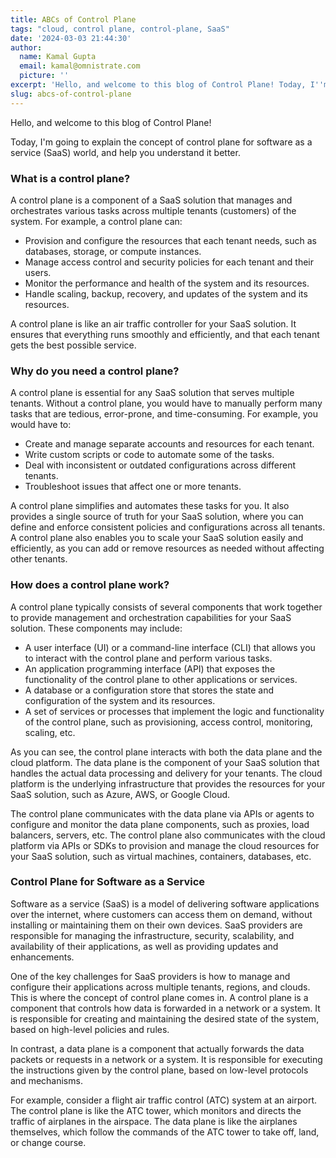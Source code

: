 ```yaml
---
title: ABCs of Control Plane
tags: "cloud, control plane, control-plane, SaaS"
date: '2024-03-03 21:44:30'
author:
  name: Kamal Gupta
  email: kamal@omnistrate.com
  picture: ''
excerpt: 'Hello, and welcome to this blog of Control Plane! Today, I''m going to explain the concept of control plane for software as a service (SaaS) world, and help you understand it better.'
slug: abcs-of-control-plane
---
```


Hello, and welcome to this blog of Control Plane! 

Today, I'm going to explain the concept of control plane for software as a service (SaaS) world, and help you understand it better.


### What is a control plane?


A control plane is a component of a SaaS solution that manages and orchestrates various tasks across multiple tenants (customers) of the system. For example, a control plane can:

- Provision and configure the resources that each tenant needs, such as databases, storage, or compute instances.
- Manage access control and security policies for each tenant and their users.
- Monitor the performance and health of the system and its resources.
- Handle scaling, backup, recovery, and updates of the system and its resources.

A control plane is like an air traffic controller for your SaaS solution. It ensures that everything runs smoothly and efficiently, and that each tenant gets the best possible service.


### Why do you need a control plane?


A control plane is essential for any SaaS solution that serves multiple tenants. Without a control plane, you would have to manually perform many tasks that are tedious, error-prone, and time-consuming. For example, you would have to:

- Create and manage separate accounts and resources for each tenant.
- Write custom scripts or code to automate some of the tasks.
- Deal with inconsistent or outdated configurations across different tenants.
- Troubleshoot issues that affect one or more tenants.

A control plane simplifies and automates these tasks for you. It also provides a single source of truth for your SaaS solution, where you can define and enforce consistent policies and configurations across all tenants. A control plane also enables you to scale your SaaS solution easily and efficiently, as you can add or remove resources as needed without affecting other tenants.


### How does a control plane work?


A control plane typically consists of several components that work together to provide management and orchestration capabilities for your SaaS solution. These components may include:

- A user interface (UI) or a command-line interface (CLI) that allows you to interact with the control plane and perform various tasks.
- An application programming interface (API) that exposes the functionality of the control plane to other applications or services.
- A database or a configuration store that stores the state and configuration of the system and its resources.
- A set of services or processes that implement the logic and functionality of the control plane, such as provisioning, access control, monitoring, scaling, etc.

As you can see, the control plane interacts with both the data plane and the cloud platform. The data plane is the component of your SaaS solution that handles the actual data processing and delivery for your tenants. The cloud platform is the underlying infrastructure that provides the resources for your SaaS solution, such as Azure, AWS, or Google Cloud.

The control plane communicates with the data plane via APIs or agents to configure and monitor the data plane components, such as proxies, load balancers, servers, etc. The control plane also communicates with the cloud platform via APIs or SDKs to provision and manage the cloud resources for your SaaS solution, such as virtual machines, containers, databases, etc.


### Control Plane for Software as a Service


Software as a service (SaaS) is a model of delivering software applications over the internet, where customers can access them on demand, without installing or maintaining them on their own devices. SaaS providers are responsible for managing the infrastructure, security, scalability, and availability of their applications, as well as providing updates and enhancements.

One of the key challenges for SaaS providers is how to manage and configure their applications across multiple tenants, regions, and clouds. This is where the concept of control plane comes in. A control plane is a component that controls how data is forwarded in a network or a system. It is responsible for creating and maintaining the desired state of the system, based on high-level policies and rules.

In contrast, a data plane is a component that actually forwards the data packets or requests in a network or a system. It is responsible for executing the instructions given by the control plane, based on low-level protocols and mechanisms.

For example, consider a flight air traffic control (ATC) system at an airport. The control plane is like the ATC tower, which monitors and directs the traffic of airplanes in the airspace. The data plane is like the airplanes themselves, which follow the commands of the ATC tower to take off, land, or change course.
